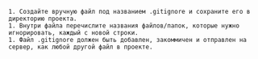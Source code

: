 
    1. Создайте вручную файл под названием .gitignore и сохраните его в директорию проекта.
    1. Внутри файла перечислите названия файлов/папок, которые нужно игнорировать, каждый с новой строки.
    1. Файл .gitignore должен быть добавлен, закоммичен и отправлен на сервер, как любой другой файл в проекте.
